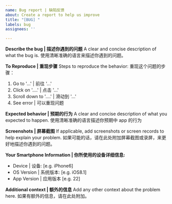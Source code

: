```yaml
---
name: Bug report | 缺陷反馈
about: Create a report to help us improve
title: "[BUG] "
labels: bug
assignees: ''

---
```


**Describe the bug | 描述你遇到的问题**
A clear and concise description of what the bug is.
使用清晰准确的语言来描述你遇到的问题。

**To Reproduce | 重现步骤**
Steps to reproduce the behavior:
重现这个问题的步骤：
1. Go to '...' | 前往 '...'
2. Click on '....' | 点击 '...'
3. Scroll down to '....' | 滑动到 '...'
4. See error | 可以重现问题

**Expected behavior | 预期的行为**
A clear and concise description of what you expected to happen.
使用清晰准确的语言描述你预期中 app 的行为

**Screenshots | 屏幕截图**
If applicable, add screenshots or screen records to help explain your problem.
如果可能的话，请在此处附加屏幕截图或录屏，来更好地描述你遇到的问题。

**Your Smartphone Information | 你所使用的设备详细信息:**
 - Device | 设备: [e.g. iPhone6]
 - OS Version | 系统版本: [e.g. iOS8.1]
 - App Version | 应用版本 [e.g. 22]

**Additional context | 额外的信息**
Add any other context about the problem here.
如果有额外的信息，请在此处附加。

